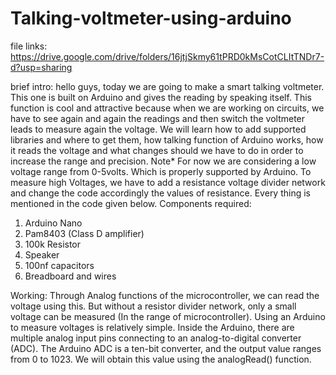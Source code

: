 # Talking-voltmeter-using-arduino
file links:
https://drive.google.com/drive/folders/16jtjSkmy61tPRD0kMsCotCLItTNDr7-d?usp=sharing

brief intro:
hello guys, today we are going to make a smart talking voltmeter. This one is built on Arduino and gives the reading by speaking itself. This function is cool and attractive because when we are working on circuits, we have to see again and again the readings and then switch the voltmeter leads to measure again the voltage. We will learn how to add supported libraries and where to get them, how talking function of Arduino works, how it reads the voltage and what changes should we have to do in order to increase the range and precision.
Note* For now we are considering a low voltage range from 0-5volts. Which is properly supported by Arduino. To measure high Voltages, we have to add a resistance voltage divider network and change the code accordingly the values of resistance. Every thing is mentioned in the code given below.
Components required:
1) Arduino Nano
2) Pam8403 (Class D amplifier)
3) 100k Resistor
4) Speaker
5) 100nf capacitors
6) Breadboard and wires

Working:
Through Analog functions of the microcontroller, we can read the voltage using this. But without a resistor divider network, only a small voltage can be measured (In the range of microcontroller).
Using an Arduino to measure voltages is relatively simple. Inside the Arduino, there are multiple analog input pins connecting to an analog-to-digital converter (ADC). The Arduino ADC is a ten-bit converter, and the output value ranges from 0 to 1023. We will obtain this value using the analogRead() function.
